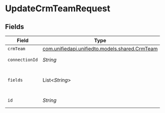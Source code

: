 # UpdateCrmTeamRequest


## Fields

| Field                                                                            | Type                                                                             | Required                                                                         | Description                                                                      |
| -------------------------------------------------------------------------------- | -------------------------------------------------------------------------------- | -------------------------------------------------------------------------------- | -------------------------------------------------------------------------------- |
| `crmTeam`                                                                        | [com.unifiedapi.unifiedto.models.shared.CrmTeam](../../models/shared/CrmTeam.md) | :heavy_minus_sign:                                                               | N/A                                                                              |
| `connectionId`                                                                   | *String*                                                                         | :heavy_check_mark:                                                               | ID of the connection                                                             |
| `fields`                                                                         | List<*String*>                                                                   | :heavy_minus_sign:                                                               | Comma-delimited fields to return                                                 |
| `id`                                                                             | *String*                                                                         | :heavy_check_mark:                                                               | ID of the Team                                                                   |